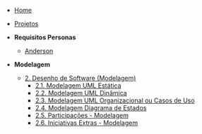 <!-- docs/_sidebar.md -->

- [Home](/)
- [Projetos](/Projetos/Projetos.md)

- **Requisitos Personas**
  - [Anderson](/Personas/requisitos_anderson.md)

- **Modelagem**
  - [2. Desenho de Software (Modelagem)](/Modelagem/2.Modelagem.md)
    - [2.1. Modelagem UML Estática](/Modelagem/2.1.ModelagemEstatica.md)
    - [2.2. Modelagem UML Dinâmica](/Modelagem/2.2.ModelagemDinamica.md)
    - [2.3. Modelagem UML Organizacional ou Casos de Uso](/Modelagem/2.3.ModelagemOrganizacionalCasosDeUso.md)
    - [2.4. Modelagem Diagrama de Estados](/Modelagem/2.4.ModelagemDinamicaEstados.md)
    - [2.5. Participações - Modelagem](/Modelagem/2.6.ParticipacoesModelagem.md)
    - [2.6. Iniciativas Extras - Modelagem](/Modelagem/2.5.IniciativasExtras.md)
